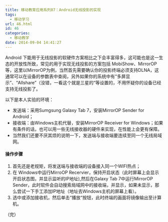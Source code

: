 ```yaml
---
title: 移动教育应用系列07：Android无线投影的实现
tags:
  - 移动学习
url: 46.html
id: 46
categories:
  - 移动教学
date: 2014-09-04 14:41:27
---
```


Android 下能用于无线投影的软硬件方案相比之下会丰富得多，这可能也是这一生态的开放性所致，常见的用于实现无线投影的方案包括 MobiShow、MirrorOP等，这里以MirrorOP为例，当然首先需要确认你的投影终端必须支持DLNA，这通常可以在设备的参数表中查阅，另外如果你的系统中有“多屏显示”、“Allshare”（没错，一看这个就是三星的“等设置的，不用怀疑你的设备已经支持无线投影了。

以下是本人实验的环境：

*   发送端：采用Sumgsung Galaxy Tab 7，安装MirrorOP Sender for Android；
*   接收端：由Windows主机代替，安装MirrorOP Receiver for Windows；如果有条件的话，也可以用一些无线接收器的硬件来实现，在性能上会更有保障。
*   当然我们还要不厌其烦的说明一下，发送端与接收端要连续至同一个无线局域网。
<!--More-->
#### 操作步骤

1.  首先还是老规矩，将发送端与接收端的设备接入同一个WIFI热点；
2.  在 Windows中运行MirroOP Recervier，保持开启状态（此时屏幕上会显示开启状态图，并显示监听的IP地址),然后在Galaxy Tab 7中运行MirrorOP Sender，此时软件会自动搜索局域网中的接收端，并显示，如果未显示，那么尝试一下手工添加IP地址（地址去Windows主机的屏幕上看）。
3.  选中或添加接收机，然后单击“播放“按钮，此时终端的画面将镜像输出至计算机。

（完）